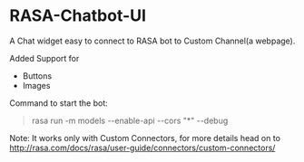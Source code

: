 # RASA-Chatbot-UI
A Chat widget easy to connect to RASA bot to Custom Channel(a webpage).

Added Support for 
- Buttons
- Images

Command to start the bot:

> rasa run -m models --enable-api --cors "*" --debug


Note: It works only with Custom Connectors, for more details head on to http://rasa.com/docs/rasa/user-guide/connectors/custom-connectors/
